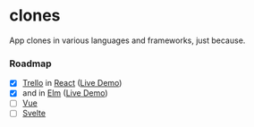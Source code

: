# clones

App clones in various languages and frameworks, just because.

### Roadmap

- [x] [Trello](https://trello.com) in [React](https://reactjs.com) ([Live Demo](http://trello-clone.s3-website-us-east-1.amazonaws.com/))
- [x] and in [Elm](https://elm-lang.org) ([Live Demo](http://elm-trello.s3-website-us-east-1.amazonaws.com/))
- [ ] [Vue](https://vuejs.org)
- [ ] [Svelte](https://svelte.technology/)
